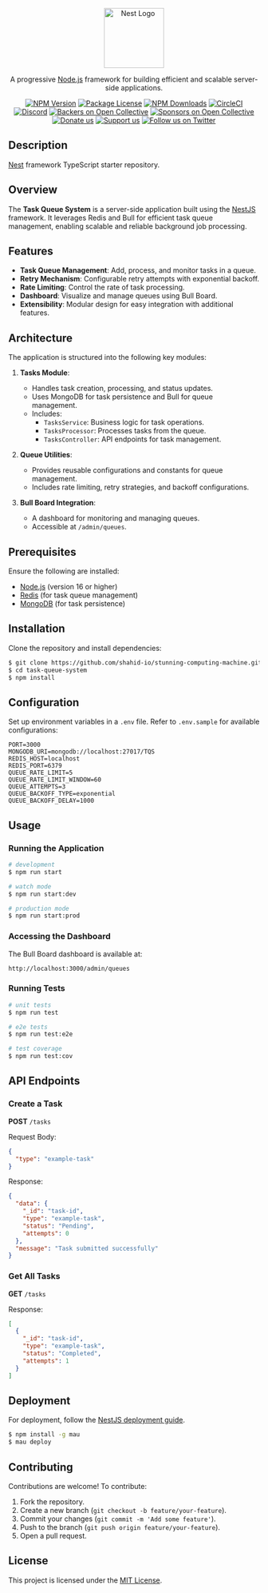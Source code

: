 <p align="center">
  <a href="http://nestjs.com/" target="blank"><img src="https://nestjs.com/img/logo-small.svg" width="120" alt="Nest Logo" /></a>
</p>

[circleci-image]: https://img.shields.io/circleci/build/github/nestjs/nest/master?token=abc123def456
[circleci-url]: https://circleci.com/gh/nestjs/nest

<p align="center">A progressive <a href="http://nodejs.org" target="_blank">Node.js</a> framework for building efficient and scalable server-side applications.</p>
<p align="center">
<a href="https://www.npmjs.com/~nestjscore" target="_blank"><img src="https://img.shields.io/npm/v/@nestjs/core.svg" alt="NPM Version" /></a>
<a href="https://www.npmjs.com/~nestjscore" target="_blank"><img src="https://img.shields.io/npm/l/@nestjs/core.svg" alt="Package License" /></a>
<a href="https://www.npmjs.com/~nestjscore" target="_blank"><img src="https://img.shields.io/npm/dm/@nestjs/common.svg" alt="NPM Downloads" /></a>
<a href="https://circleci.com/gh/nestjs/nest" target="_blank"><img src="https://img.shields.io/circleci/build/github/nestjs/nest/master" alt="CircleCI" /></a>
<a href="https://discord.gg/G7Qnnhy" target="_blank"><img src="https://img.shields.io/badge/discord-online-brightgreen.svg" alt="Discord"/></a>
<a href="https://opencollective.com/nest#backer" target="_blank"><img src="https://opencollective.com/nest/backers/badge.svg" alt="Backers on Open Collective" /></a>
<a href="https://opencollective.com/nest#sponsor" target="_blank"><img src="https://opencollective.com/nest/sponsors/badge.svg" alt="Sponsors on Open Collective" /></a>
<a href="https://paypal.me/kamilmysliwiec" target="_blank"><img src="https://img.shields.io/badge/Donate-PayPal-ff3f59.svg" alt="Donate us"/></a>
<a href="https://opencollective.com/nest#sponsor"  target="_blank"><img src="https://img.shields.io/badge/Support%20us-Open%20Collective-41B883.svg" alt="Support us"></a>
<a href="https://twitter.com/nestframework" target="_blank"><img src="https://img.shields.io/twitter/follow/nestframework.svg?style=social&label=Follow" alt="Follow us on Twitter"></a>
</p>

## Description

[Nest](https://github.com/nestjs/nest) framework TypeScript starter repository.

## Overview

The **Task Queue System** is a server-side application built using the [NestJS](https://nestjs.com) framework. It leverages Redis and Bull for efficient task queue management, enabling scalable and reliable background job processing.

## Features

- **Task Queue Management**: Add, process, and monitor tasks in a queue.
- **Retry Mechanism**: Configurable retry attempts with exponential backoff.
- **Rate Limiting**: Control the rate of task processing.
- **Dashboard**: Visualize and manage queues using Bull Board.
- **Extensibility**: Modular design for easy integration with additional features.

## Architecture

The application is structured into the following key modules:

1. **Tasks Module**:
   - Handles task creation, processing, and status updates.
   - Uses MongoDB for task persistence and Bull for queue management.
   - Includes:
     - `TasksService`: Business logic for task operations.
     - `TasksProcessor`: Processes tasks from the queue.
     - `TasksController`: API endpoints for task management.

2. **Queue Utilities**:
   - Provides reusable configurations and constants for queue management.
   - Includes rate limiting, retry strategies, and backoff configurations.

3. **Bull Board Integration**:
   - A dashboard for monitoring and managing queues.
   - Accessible at `/admin/queues`.

## Prerequisites

Ensure the following are installed:

- [Node.js](https://nodejs.org/) (version 16 or higher)
- [Redis](https://redis.io/) (for task queue management)
- [MongoDB](https://www.mongodb.com/) (for task persistence)

## Installation

Clone the repository and install dependencies:

```bash
$ git clone https://github.com/shahid-io/stunning-computing-machine.git
$ cd task-queue-system
$ npm install
```

## Configuration

Set up environment variables in a `.env` file. Refer to `.env.sample` for available configurations:

```env
PORT=3000
MONGODB_URI=mongodb://localhost:27017/TQS
REDIS_HOST=localhost
REDIS_PORT=6379
QUEUE_RATE_LIMIT=5
QUEUE_RATE_LIMIT_WINDOW=60
QUEUE_ATTEMPTS=3
QUEUE_BACKOFF_TYPE=exponential
QUEUE_BACKOFF_DELAY=1000
```

## Usage

### Running the Application

```bash
# development
$ npm run start

# watch mode
$ npm run start:dev

# production mode
$ npm run start:prod
```

### Accessing the Dashboard

The Bull Board dashboard is available at:

```
http://localhost:3000/admin/queues
```

### Running Tests

```bash
# unit tests
$ npm run test

# e2e tests
$ npm run test:e2e

# test coverage
$ npm run test:cov
```

## API Endpoints

### Create a Task

**POST** `/tasks`

Request Body:
```json
{
  "type": "example-task"
}
```

Response:
```json
{
  "data": {
    "_id": "task-id",
    "type": "example-task",
    "status": "Pending",
    "attempts": 0
  },
  "message": "Task submitted successfully"
}
```

### Get All Tasks

**GET** `/tasks`

Response:
```json
[
  {
    "_id": "task-id",
    "type": "example-task",
    "status": "Completed",
    "attempts": 1
  }
]
```

## Deployment

For deployment, follow the [NestJS deployment guide](https://docs.nestjs.com/deployment).

```bash
$ npm install -g mau
$ mau deploy
```

## Contributing

Contributions are welcome! To contribute:

1. Fork the repository.
2. Create a new branch (`git checkout -b feature/your-feature`).
3. Commit your changes (`git commit -m 'Add some feature'`).
4. Push to the branch (`git push origin feature/your-feature`).
5. Open a pull request.

## License

This project is licensed under the [MIT License](https://github.com/shahid-io/stunning-computing-machine/blob/main/LICENSE).
